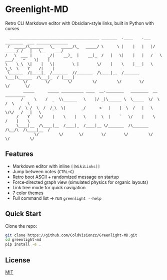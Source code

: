 # Greenlight-MD
Retro CLI Markdown editor with Obsidian‑style links, built in Python with curses

```
  ________________________________________ _______  .____    .___  ________  ___ ______________
 /  _____/\______   \_   _____/\_   _____/ \      \ |    |   |   |/  _____/ /   |   \__    ___/
/   \  ___ |       _/|    __)_  |    __)_  /   |   \|    |   |   /   \  ___/    ~    \|    |   
\    \_\  \|    |   \|        \ |        \/    |    \    |___|   \    \_\  \    Y    /|    |   
 \______  /|____|_  /_______  //_______  /\____|__  /_______ \___|\______  /\___|_  / |____|   
        \/        \/        \/         \/         \/        \/           \/       \/           
        _____      _____ __________ ____  __.________   ________  __      _________            
       /     \    /  _  \\______   \    |/ _|\______ \  \_____  \/  \    /  \      \           
      /  \ /  \  /  /_\  \|       _/      <   |    |  \  /   |   \   \/\/   /   |   \          
     /    Y    \/    |    \    |   \    |  \  |    `   \/    |    \        /    |    \         
     \____|__  /\____|__  /____|_  /____|__ \/_______  /\_______  /\__/\  /\____|__  /         
             \/         \/       \/        \/        \/         \/      \/         \/          
```

## Features
- Markdown editor with inline `[[WikiLinks]]`
- Jump between notes (`CTRL+G`)
- Retro boot ASCII + randomized message on startup
- Force‑directed graph view (simulated physics for organic layouts)
- Link tree mode for quick navigation
- 7 color themes
- Full command list → run `greenlight --help`

## Quick Start
Clone the repo:
```bash
git clone https://github.com/ColdVisionzz/Greenlight-MD.git
cd greenlight-md
pip install -e .
```

## License
[MIT](LICENSE)
